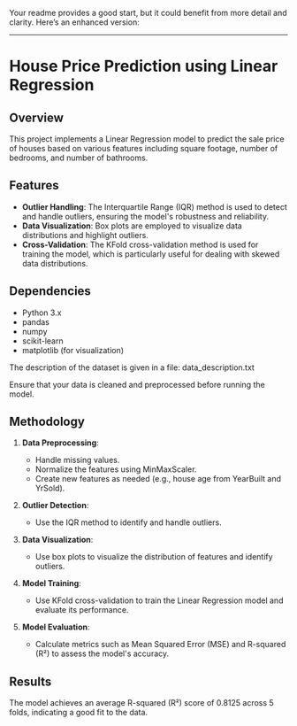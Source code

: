 Your readme provides a good start, but it could benefit from more detail and clarity. Here’s an enhanced version:

---

# House Price Prediction using Linear Regression

## Overview

This project implements a Linear Regression model to predict the sale price of houses based on various features including square footage, number of bedrooms, and number of bathrooms. 

## Features

- **Outlier Handling**: The Interquartile Range (IQR) method is used to detect and handle outliers, ensuring the model's robustness and reliability.
- **Data Visualization**: Box plots are employed to visualize data distributions and highlight outliers.
- **Cross-Validation**: The KFold cross-validation method is used for training the model, which is particularly useful for dealing with skewed data distributions.

## Dependencies

- Python 3.x
- pandas
- numpy
- scikit-learn
- matplotlib (for visualization)

The description of the dataset is given in a file: data_description.txt

Ensure that your data is cleaned and preprocessed before running the model.

## Methodology

1. **Data Preprocessing**:
    - Handle missing values.
    - Normalize the features using MinMaxScaler.
    - Create new features as needed (e.g., house age from YearBuilt and YrSold).

2. **Outlier Detection**:
    - Use the IQR method to identify and handle outliers.

3. **Data Visualization**:
    - Use box plots to visualize the distribution of features and identify outliers.

4. **Model Training**:
    - Use KFold cross-validation to train the Linear Regression model and evaluate its performance.

5. **Model Evaluation**:
    - Calculate metrics such as Mean Squared Error (MSE) and R-squared (R²) to assess the model's accuracy.

## Results

The model achieves an average R-squared (R²) score of 0.8125 across 5 folds, indicating a good fit to the data.
